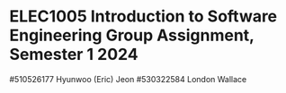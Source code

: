 # ELEC1005 Introduction to Software Engineering Group Assignment, Semester 1 2024
#510526177 Hyunwoo (Eric) Jeon
#530322584 London Wallace
